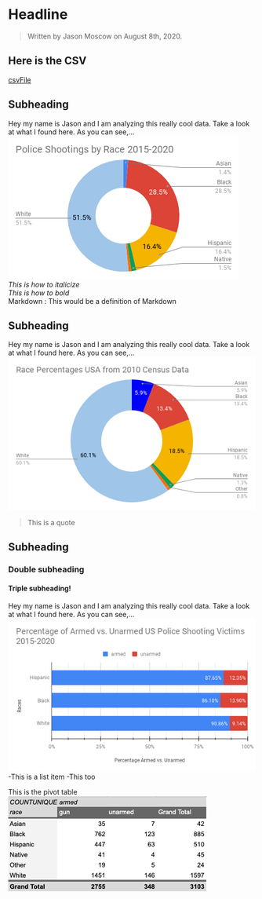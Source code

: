 # Headline
>Written by Jason Moscow on August 8th, 2020.


## Here is the CSV
[csvFile](http://example.com "Title")

## Subheading
Hey my name is Jason and I am analyzing this really cool data. Take a look at what I found here. As you can see,...  
![alt text](Police&#32;Shootings&#32;by&#32;Race&#32;2015-2020&#32;(2).png "My Chart!")  
_This is how to italicize_  
*This is how to bold*  
Markdown
:   This would be a definition of Markdown

## Subheading
Hey my name is Jason and I am analyzing this really cool data. Take a look at what I found here. As you can see,...  
![alt text](Race&#32;Percentages&#32;USA&#32;from&#32;2010&#32;Census&#32;Data.png "My Chart!")  
>This is a quote  

## Subheading
### Double subheading
#### Triple subheading!
Hey my name is Jason and I am analyzing this really cool data. Take a look at what I found here. As you can see,...  
![alt text](Percentage&#32;of&#32;Armed&#32;vs.&#32;Unarmed&#32;US&#32;Police&#32;Shooting&#32;Victims&#32;2015-2020&#32;(1).png "My Chart!")  
-This is a list item
-This too



This is the pivot table  
![alt text](pivotTable.png "My Chart!")  
